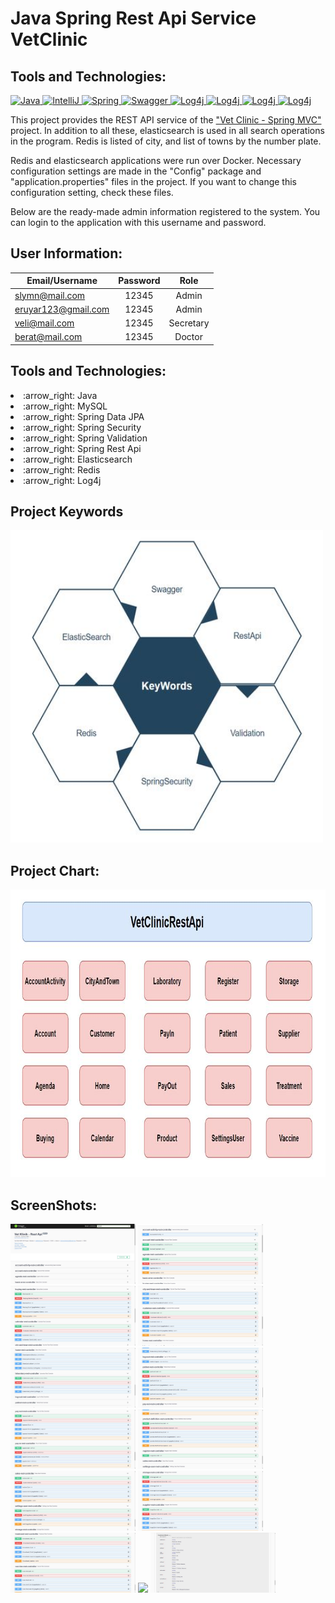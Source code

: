# Java Spring Rest Api Service VetClinic  

## Tools and Technologies:


<p>
  <a href="https://github.com/slymnkrc/Java-Spring-Rest-Api-Service-VetClinic">
    <img src="https://img.shields.io/badge/Java-v1.8-3eb049" alt="Java" data-canonical-src="https://img.shields.io/badge/Java-v1.8-3eb049" style="max-width: 100%;">
  </a>
  <a href="https://github.com/slymnkrc/Java-Spring-Rest-Api-Service-VetClinic">
    <img src="https://img.shields.io/badge/IntelliJ%20IDEA-v2021.1.3-d10000" alt="IntelliJ" data-canonical-src="https://img.shields.io/badge/IntelliJ%20IDEA-v2021.1.3-d10000"        style="max-width: 100%;">
  </a>
  <a href="https://github.com/slymnkrc/Java-Spring-Rest-Api-Service-VetClinic">
    <img src="https://img.shields.io/badge/SpringFramework-v2.5.4-e46e2e" alt="Spring" data-canonical-src="https://img.shields.io/badge/SpringFramework-v2.5.4-e46e2e" style="max-      width: 100%;">
  </a>
  <a href="https://github.com/slymnkrc/Java-Spring-Rest-Api-Service-VetClinic">
    <img src="https://img.shields.io/badge/Swagger-v3.0.0-306998" alt="Swagger" data-canonical-src="https://img.shields.io/badge/Swagger-v3.0.0-306998" style="max-width:           100%;">
  </a>
  <a href="https://github.com/slymnkrc/Java-Spring-Rest-Api-Service-VetClinic">
    <img src="https://img.shields.io/badge/Log4j-v1.2.17-eeeeee" alt="Log4j" data-canonical-src="https://img.shields.io/badge/Log4j-v1.2.17-eeeeee" style="max-width:           100%;">
  </a>
  <a href="https://github.com/slymnkrc/Java-Spring-Rest-Api-Service-VetClinic">
    <img src="https://img.shields.io/badge/Redis-v2.5.5-fbca04" alt="Log4j" data-canonical-src="https://img.shields.io/badge/Redis-v2.5.5-fbca04" style="max-width:           100%;">
  </a>
  <a href="https://github.com/slymnkrc/Java-Spring-Rest-Api-Service-VetClinic">
    <img src="https://img.shields.io/badge/Swagger-v3.0.0-84b6eb" alt="Log4j" data-canonical-src="https://img.shields.io/badge/Swagger-v3.0.0-84b6eb" style="max-width:           100%;">
  </a>
  <a href="https://github.com/slymnkrc/Java-Spring-Rest-Api-Service-VetClinic">
    <img src="https://img.shields.io/badge/Docker-v4.0.1-d4c5f9" alt="Log4j" data-canonical-src="https://img.shields.io/badge/Swagger-v4.0.1-d4c5f9" style="max-width:           100%;">
  </a>
</p>

This project provides the REST API service of the <a href="https://github.com/slymnkrc/Java-SpringMVC-VetClinic-Project">"Vet Clinic - Spring MVC"</a> project. In addition to all these, elasticsearch is used in all search operations in the program. Redis is listed of city, and list of towns by the number plate.

Redis and elasticsearch applications were run over Docker. Necessary configuration settings are made in the "Config" package and "application.properties" files in the project. If you want to change this configuration setting, check these files.

Below are the ready-made admin information registered to the system. You can login to the application with this username and password.

## User Information:

| Email/Username | Password | Role |
| ------------- |:-------------:| :-------------:|
| slymn@mail.com  | 12345 | Admin |
| eruyar123@gmail.com  | 12345 | Admin |
| veli@mail.com  | 12345 | Secretary |
| berat@mail.com  | 12345 | Doctor |

## Tools and Technologies:
<li>
  :arrow_right:  Java
</li>
<li>
  :arrow_right:  MySQL
</li>
<li>
  :arrow_right:  Spring Data JPA
</li>
<li>
  :arrow_right:  Spring Security
</li>
<li>
  :arrow_right:  Spring Validation
</li>
<li>
  :arrow_right:  Spring Rest Api
</li>
<li>
  :arrow_right:  Elasticsearch
</li>
<li>
  :arrow_right:  Redis
</li>
<li>
  :arrow_right:  Log4j
</li>




## Project Keywords

<p>
<a href="https://github.com/slymnkrc/Java-Spring-Rest-Api-Service-VetClinic/blob/main/images/keywords.jpg" target="_blank">
<img src="https://github.com/slymnkrc/Java-Spring-Rest-Api-Service-VetClinic/blob/main/images/keywords.jpg" width="500" height="500"></a>
</p>

## Project Chart:

<p>
<a href="https://github.com/slymnkrc/Java-Spring-Rest-Api-Service-VetClinic/blob/main/images/grafik.jpg" target="_blank">
<img src="https://github.com/slymnkrc/Java-Spring-Rest-Api-Service-VetClinic/blob/main/images/grafik.jpg" width="750" height="460"></a>
</p>

## ScreenShots:

<p>
  
<a href="https://github.com/slymnkrc/Java-Spring-Rest-Api-Service-VetClinic/blob/main/images/1.jpg" target="_blank">
<img src="https://github.com/slymnkrc/Java-Spring-Rest-Api-Service-VetClinic/blob/main/images/1.jpg" width="200" style="max-width:200%;"></a>
  
<a href="https://github.com/slymnkrc/Java-Spring-Rest-Api-Service-VetClinic/blob/main/images/2.jpg" target="_blank">
<img src="https://github.com/slymnkrc/Java-Spring-Rest-Api-Service-VetClinic/blob/main/images/2.jpg" width="200" style="max-width:200%;"></a>
  
<a href="https://github.com/slymnkrc/Java-Spring-Rest-Api-Service-VetClinic/blob/main/images/3.jpg" target="_blank">
<img src="https://github.com/slymnkrc/Java-Spring-Rest-Api-Service-VetClinic/blob/main/images/3.jpg" width="200" style="max-width:200%;"></a>
  
<a href="https://github.com/slymnkrc/Java-Spring-Rest-Api-Service-VetClinic/blob/main/images/4.jpg" target="_blank">
<img src="https://github.com/slymnkrc/Java-Spring-Rest-Api-Service-VetClinic/blob/main/images/4.jpg" width="200" style="max-width:200%;"></a>
  
<a href="https://github.com/slymnkrc/Java-Spring-Rest-Api-Service-VetClinic/blob/main/images/5.jpg" target="_blank">
<img src="https://github.com/slymnkrc/Java-Spring-Rest-Api-Service-VetClinic/blob/main/images/5.jpg" width="200" style="max-width:200%;"></a>
  
<a href="https://github.com/slymnkrc/Java-Spring-Rest-Api-Service-VetClinic/blob/main/images/6.jpg" target="_blank">
<img src="https://github.com/slymnkrc/Java-Spring-Rest-Api-Service-VetClinic/blob/main/images/6.jpg" width="200" style="max-width:200%;"></a>
  
<a href="https://github.com/slymnkrc/Java-Spring-Rest-Api-Service-VetClinic/blob/main/images/7.jpg" target="_blank">
<img src="https://github.com/slymnkrc/Java-Spring-Rest-Api-Service-VetClinic/blob/main/images/7.jpg" width="200" style="max-width:200%;"></a>
  
<a href="https://github.com/slymnkrc/Java-Spring-Rest-Api-Service-VetClinic/blob/main/images/8.jpg" target="_blank">
<img src="https://github.com/slymnkrc/Java-Spring-Rest-Api-Service-VetClinic/blob/main/images/8.jpg" width="200" style="max-width:200%;"></a>
  
<a href="https://github.com/slymnkrc/Java-Spring-Rest-Api-Service-VetClinic/blob/main/images/9.jpg" target="_blank">
<img src="https://github.com/slymnkrc/Java-Spring-Rest-Api-Service-VetClinic/blob/main/images/9.jpg" width="200" style="max-width:200%;"></a>
  
<a href="https://github.com/slymnkrc/Java-Spring-Rest-Api-Service-VetClinic/blob/main/images/10.jpg" target="_blank">
<img src="https://github.com/slymnkrc/Java-Spring-Rest-Api-Service-VetClinic/blob/main/images/10.jpg" width="200" style="max-width:200%;"></a>
  
<a href="https://github.com/slymnkrc/Java-Spring-Rest-Api-Service-VetClinic/blob/main/images/11.jpg" target="_blank">
<img src="https://github.com/slymnkrc/Java-Spring-Rest-Api-Service-VetClinic/blob/main/images/11.jpg" width="200" style="max-width:200%;"></a>
  
<a href="https://github.com/slymnkrc/Java-Spring-Rest-Api-Service-VetClinic/blob/main/images/12.jpg" target="_blank">
<img src="https://github.com/slymnkrc/Java-Spring-Rest-Api-Service-VetClinic/blob/main/images/12.jpg" width="200" style="max-width:200%;"></a>
  
<a href="https://github.com/slymnkrc/Java-Spring-Rest-Api-Service-VetClinic/blob/main/images/13.jpg" target="_blank">
<img src="https://github.com/slymnkrc/Java-Spring-Rest-Api-Service-VetClinic/blob/main/images/13.jpg" width="200" style="max-width:200%;"></a>
  
</p>



